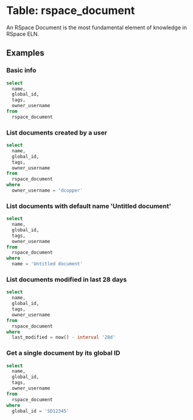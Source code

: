 # Table: rspace_document

An RSpace Document is the most fundamental element of knowledge in RSpace ELN.

## Examples

### Basic info

```sql
select
  name,
  global_id,
  tags,
  owner_username 
from
  rspace_document
```

### List documents created by a user

```sql
select
  name,
  global_id,
  tags,
  owner_username 
from
  rspace_document 
where
  owner_username = 'dcopper'
  ```

### List documents with default name 'Untitled document'

```sql
select
  name,
  global_id,
  tags,
  owner_username 
from
  rspace_document 
where
  name = 'Untitled document'
```

### List documents modified in last 28 days

```sql
select
  name,
  global_id,
  tags,
  owner_username 
from
  rspace_document 
where
  last_modified = now() - interval '28d'
```


### Get a single document by its global ID

```sql
select
  name,
  global_id,
  tags,
  owner_username 
from
  rspace_document 
where
  global_id = 'SD12345'
```
